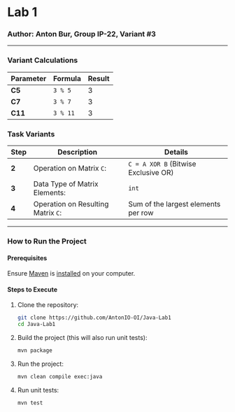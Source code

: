 # Lab 1
### Author: Anton Bur, Group IP-22, Variant #3

---

### Variant Calculations
| Parameter | Formula       | Result |  
|-----------|---------------|--------|  
| **C5**    | `3 % 5`       | 3      |  
| **C7**    | `3 % 7`       | 3      |  
| **C11**   | `3 % 11`      | 3      |  

### Task Variants
| Step | Description                                              | Details                              |  
|------|----------------------------------------------------------|--------------------------------------|  
| **2** | Operation on Matrix `C`:                                | `C = A XOR B` (Bitwise Exclusive OR) |  
| **3** | Data Type of Matrix Elements:                          | `int`                                |  
| **4** | Operation on Resulting Matrix `C`:                     | Sum of the largest elements per row |  

---

### How to Run the Project

#### Prerequisites
Ensure [Maven](https://maven.apache.org/guides/getting-started/maven-in-five-minutes.html) is [installed](https://maven.apache.org/download.cgi) on your computer.

#### Steps to Execute
1. Clone the repository:
   ```bash  
   git clone https://github.com/AntonIO-OI/Java-Lab1
   cd Java-Lab1
   ```  

2. Build the project (this will also run unit tests):
   ```bash  
   mvn package  
   ```  

3. Run the project:
   ```bash  
   mvn clean compile exec:java  
   ```  

4. Run unit tests:
   ```bash  
   mvn test  
   ```  
